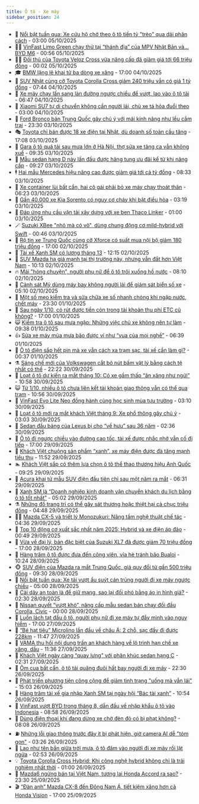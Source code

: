 ```yaml
---
title: Ô tô - Xe máy
sidebar_position: 24
---
```


<!-- dantri-o-to-xe-may:START -->
- 🤡 [Nổi bật tuần qua: Xe cứu hộ chở theo ô tô tiền tỷ &quot;trèo&quot; qua dải phân cách](https://dantri.com.vn/o-to-xe-may/noi-bat-tuan-qua-xe-cuu-ho-cho-theo-o-to-tien-ty-treo-qua-dai-phan-cach-20251005084237823.htm) - 03:00 05/10/2025
- 🧑‍💻 [VinFast Limo Green chạy thử tại “thánh địa” của MPV Nhật Bản và… BYD M6](https://dantri.com.vn/o-to-xe-may/vinfast-limo-green-chay-thu-tai-thanh-dia-cua-mpv-nhat-ban-va-byd-m6-20251005075517749.htm) - 00:56 05/10/2025
- 🧑‍💻 [Đối thủ của Toyota Veloz Cross vừa nâng cấp đã giảm giá tới 66 triệu đồng](https://dantri.com.vn/o-to-xe-may/doi-thu-cua-toyota-veloz-cross-vua-nang-cap-da-giam-gia-toi-66-trieu-dong-20251005003212560.htm) - 00:02 05/10/2025
- 🎓 [BMW lặng lẽ khai tử ba dòng xe xăng](https://dantri.com.vn/o-to-xe-may/bmw-lang-le-khai-tu-ba-dong-xe-xang-20251004155738266.htm) - 17:00 04/10/2025
- 🌊 [SUV Nhật cùng cỡ Toyota Corolla Cross giảm 240 triệu vẫn có giá 1 tỷ đồng](https://dantri.com.vn/o-to-xe-may/suv-nhat-cung-co-toyota-corolla-cross-giam-240-trieu-van-co-gia-1-ty-dong-20251004102822590.htm) - 07:44 04/10/2025
- 🥷 [Xe máy chạy lấn sang làn đường ngược chiều để vượt, lao vào ô tô tải](https://dantri.com.vn/o-to-xe-may/xe-may-chay-lan-sang-lan-duong-nguoc-chieu-de-vuot-lao-vao-o-to-tai-20251004110216688.htm) - 06:47 04/10/2025
- 🤩 [Xiaomi SU7 tự di chuyển không cần người lái, chủ xe tá hỏa đuổi theo](https://dantri.com.vn/o-to-xe-may/xiaomi-su7-tu-di-chuyen-khong-can-nguoi-lai-chu-xe-ta-hoa-duoi-theo-20251003125758206.htm) - 03:00 04/10/2025
- 🫶 [Ford Bronco bản Trung Quốc gây chú ý với mái kính nâng như lều cắm trại](https://dantri.com.vn/o-to-xe-may/ford-bronco-ban-trung-quoc-gay-chu-y-voi-mai-kinh-nang-nhu-leu-cam-trai-20251003153733522.htm) - 23:30 03/10/2025
- 🎭 [Toyota chỉ bán được 18 xe điện tại Nhật, dù doanh số toàn cầu tăng](https://dantri.com.vn/o-to-xe-may/toyota-chi-ban-duoc-18-xe-dien-tai-nhat-du-doanh-so-toan-cau-tang-20251003225412077.htm) - 17:08 03/10/2025
- 🌁 [Gara ô tô quá tải sau mưa lớn ở Hà Nội, thợ sửa xe tăng ca vẫn không xuể](https://dantri.com.vn/o-to-xe-may/gara-o-to-qua-tai-sau-mua-lon-o-ha-noi-tho-sua-xe-tang-ca-van-khong-xue-20251003161210847.htm) - 09:35 03/10/2025
- 🦩 [Mẫu sedan hạng D này lần đầu được hãng tung ưu đãi kể từ khi nâng cấp](https://dantri.com.vn/o-to-xe-may/mau-sedan-hang-d-nay-lan-dau-duoc-hang-tung-uu-dai-ke-tu-khi-nang-cap-20251003151554574.htm) - 09:27 03/10/2025
- 🕴 [Hai mẫu Mercedes hiệu năng cao được giảm giá tới cả tỷ đồng](https://dantri.com.vn/o-to-xe-may/hai-mau-mercedes-hieu-nang-cao-duoc-giam-gia-toi-ca-ty-dong-20251003121822126.htm) - 08:33 03/10/2025
- 🎡 [Xe container lùi bất cẩn, hai cô gái phải bỏ xe máy chạy thoát thân](https://dantri.com.vn/o-to-xe-may/xe-container-lui-bat-can-hai-co-gai-phai-bo-xe-may-chay-thoat-than-20251003121458215.htm) - 06:23 03/10/2025
- 📝 [Gần 40.000 xe Kia Sorento có nguy cơ cháy khi bật điều hòa](https://dantri.com.vn/o-to-xe-may/gan-40000-xe-kia-sorento-co-nguy-co-chay-khi-bat-dieu-hoa-20251003090517280.htm) - 03:19 03/10/2025
- 🧐 [Đáp ứng nhu cầu vận tải xây dựng với xe ben Thaco Linker](https://dantri.com.vn/o-to-xe-may/dap-ung-nhu-cau-van-tai-xay-dung-voi-xe-ben-thaco-linker-20251002120042583.htm) - 01:00 03/10/2025
- 🪄 [Suzuki XBee &quot;nhỏ mà có võ&quot;, dùng chung động cơ mild-hybrid với Swift](https://dantri.com.vn/o-to-xe-may/suzuki-xbee-nho-ma-co-vo-dung-chung-dong-co-mild-hybrid-voi-swift-20251003000520193.htm) - 00:46 03/10/2025
- 🧰 [Rộ tin xe Trung Quốc cùng cỡ Xforce có suất mua nội bộ giảm 180 triệu đồng](https://dantri.com.vn/o-to-xe-may/ro-tin-xe-trung-quoc-cung-co-xforce-co-suat-mua-noi-bo-giam-180-trieu-dong-20251002123402253.htm) - 17:00 02/10/2025
- 🚀 [Tài xế Xanh SM có lương tháng 13](https://dantri.com.vn/o-to-xe-may/tai-xe-xanh-sm-co-luong-thang-13-20251002184522462.htm) - 12:15 02/10/2025
- 💪 [SUV Mazda hạ giá mạnh tại thị trường này, nhưng vẫn đắt hơn Việt Nam](https://dantri.com.vn/o-to-xe-may/suv-mazda-ha-gia-manh-tai-thi-truong-nay-nhung-van-dat-hon-viet-nam-20251002135512541.htm) - 10:13 02/10/2025
- 🔥 [Mải &quot;hóng chuyện&quot;, người phụ nữ để ô tô trôi xuống hồ nước](https://dantri.com.vn/o-to-xe-may/mai-hong-chuyen-nguoi-phu-nu-de-o-to-troi-xuong-ho-nuoc-20251002131615088.htm) - 08:10 02/10/2025
- 🐲 [Cảnh sát Mỹ dùng máy bay không người lái để giám sát biển số xe](https://dantri.com.vn/o-to-xe-may/canh-sat-my-dung-may-bay-khong-nguoi-lai-de-giam-sat-bien-so-xe-20251002100342472.htm) - 05:10 02/10/2025
- 🌋 [Một số mẹo kiểm tra và sửa chữa xe số nhanh chóng khi ngập nước, chết máy](https://dantri.com.vn/o-to-xe-may/mot-so-meo-kiem-tra-va-sua-chua-xe-so-nhanh-chong-khi-ngap-nuoc-chet-may-20251001145954628.htm) - 23:30 01/10/2025
- 🤩 [Sau ngày 1/10, có rút được tiền còn trong tài khoản thu phí ETC cũ không?](https://dantri.com.vn/o-to-xe-may/sau-ngay-110-co-rut-duoc-tien-con-trong-tai-khoan-thu-phi-etc-cu-khong-20251001225113241.htm) - 17:00 01/10/2025
- 😺 [Kiểm tra ô tô sau mưa ngập: Những việc chủ xe không nên tự làm](https://dantri.com.vn/o-to-xe-may/kiem-tra-o-to-sau-mua-ngap-nhung-viec-chu-xe-khong-nen-tu-lam-20251001121844508.htm) - 09:38 01/10/2025
- 👍 [Sửa xe máy mùa mưa bão được ví như “vua của mọi nghề”](https://dantri.com.vn/o-to-xe-may/sua-xe-may-mua-mua-bao-duoc-vi-nhu-vua-cua-moi-nghe-20251001130926764.htm) - 06:39 01/10/2025
- 🎃 [Ô tô điện sắp hết pin mà xe vẫn cách xa trạm sạc, tài xế cần làm gì?](https://dantri.com.vn/o-to-xe-may/o-to-dien-sap-het-pin-ma-xe-van-cach-xa-tram-sac-tai-xe-can-lam-gi-20251001000058985.htm) - 00:37 01/10/2025
- ⚗️ [Sáng chế mới của Volkswagen cắt bỏ nút bấm vật lý bằng cách tệ nhất có thể](https://dantri.com.vn/o-to-xe-may/sang-che-moi-cua-volkswagen-cat-bo-nut-bam-vat-ly-bang-cach-te-nhat-co-the-20250930194347359.htm) - 22:22 30/09/2025
- 🦄 [Loạt ô tô dự kiến ra mắt tháng 10: Có xe gầm thấp “ăn xăng như ngửi”](https://dantri.com.vn/o-to-xe-may/loat-o-to-du-kien-ra-mat-thang-10-co-xe-gam-thap-an-xang-nhu-ngui-20250930162353167.htm) - 10:58 30/09/2025
- 😺 [Từ 1/10, nhiều ô tô chưa liên kết tài khoản giao thông vẫn có thể qua trạm](https://dantri.com.vn/o-to-xe-may/tu-110-nhieu-o-to-chua-lien-ket-tai-khoan-giao-thong-van-co-the-qua-tram-20250930161012708.htm) - 10:56 30/09/2025
- 💼 [VinFast Evo Lite Neo đồng hành cùng học sinh mùa tựu trường](https://dantri.com.vn/o-to-xe-may/vinfast-evo-lite-neo-dong-hanh-cung-hoc-sinh-mua-tuu-truong-20250930095319680.htm) - 03:10 30/09/2025
- 💃 [Loạt ô tô mới ra mắt khách Việt tháng 9: Xe phổ thông gây chú ý](https://dantri.com.vn/o-to-xe-may/loat-o-to-moi-ra-mat-khach-viet-thang-9-xe-pho-thong-gay-chu-y-20250930095340104.htm) - 03:03 30/09/2025
- 🚀 [Sedan đầu bảng của Lexus bị cho “về hưu” sau 36 năm](https://dantri.com.vn/o-to-xe-may/sedan-dau-bang-cua-lexus-bi-cho-ve-huu-sau-36-nam-20250930093619015.htm) - 02:36 30/09/2025
- 🤩 [Ô tô đi ngược chiều vào đường cao tốc, tài xế được nhắc nhở vẫn cố đi tiếp](https://dantri.com.vn/o-to-xe-may/o-to-di-nguoc-chieu-vao-duong-cao-toc-tai-xe-duoc-nhac-nho-van-co-di-tiep-20250929222757214.htm) - 17:00 29/09/2025
- 💪 [Khách Việt chuộng sản phẩm “xanh”, xe máy điện được đà tăng mạnh tiêu thụ](https://dantri.com.vn/o-to-xe-may/khach-viet-chuong-san-pham-xanh-xe-may-dien-duoc-da-tang-manh-tieu-thu-20250929144155322.htm) - 11:52 29/09/2025
- 🏊 [Khách Việt sắp có thêm lựa chọn ô tô thể thao thương hiệu Anh Quốc](https://dantri.com.vn/o-to-xe-may/khach-viet-sap-co-them-lua-chon-o-to-the-thao-thuong-hieu-anh-quoc-20250929125644355.htm) - 09:25 29/09/2025
- 💄 [Acura khai tử mẫu SUV điện đầu tiên chỉ sau một năm ra mắt](https://dantri.com.vn/o-to-xe-may/acura-khai-tu-mau-suv-dien-dau-tien-chi-sau-mot-nam-ra-mat-20250929083907583.htm) - 06:31 29/09/2025
- 👺 [Xanh SM là “Doanh nghiệp kinh doanh vận chuyển khách du lịch bằng ô tô tốt nhất”](https://dantri.com.vn/o-to-xe-may/xanh-sm-la-doanh-nghiep-kinh-doanh-van-chuyen-khach-du-lich-bang-o-to-tot-nhat-20250929114733352.htm) - 05:02 29/09/2025
- ⚗️ [Những đồ trang trí có thể gây sát thương hoặc thiệt hại cả chục triệu đồng](https://dantri.com.vn/o-to-xe-may/nhung-do-trang-tri-co-the-gay-sat-thuong-hoac-thiet-hai-ca-chuc-trieu-dong-20250929110631644.htm) - 04:48 29/09/2025
- 🧑‍🏫 [Mazda CX-5 và triết lý Monozukuri: Nâng tầm nghệ thuật chế tác](https://dantri.com.vn/o-to-xe-may/mazda-cx-5-va-triet-ly-monozukuri-nang-tam-nghe-thuat-che-tac-20250929113238213.htm) - 04:36 29/09/2025
- 🦒 [Top 10 động cơ xuất sắc nhất năm 2025: Hybrid và xe điện áp đảo](https://dantri.com.vn/o-to-xe-may/top-10-dong-co-xuat-sac-nhat-nam-2025-hybrid-va-xe-dien-ap-dao-20250928231729540.htm) - 00:49 29/09/2025
- 🐘 [Vừa về đại lý, bản đặc biệt của Suzuki XL7 đã được giảm 70 triệu đồng](https://dantri.com.vn/o-to-xe-may/vua-ve-dai-ly-ban-dac-biet-cua-suzuki-xl7-da-duoc-giam-70-trieu-dong-20250928133231564.htm) - 17:00 28/09/2025
- 🧠 [Hàng trăm ô tô được đưa đến công viên, vỉa hè tránh bão Bualoi](https://dantri.com.vn/o-to-xe-may/hang-tram-o-to-duoc-dua-den-cong-vien-via-he-tranh-bao-bualoi-20250928155012433.htm) - 10:24 28/09/2025
- 🐵 [SUV điện của Mazda ra mắt Trung Quốc, giá quy đổi từ gần 500 triệu đồng](https://dantri.com.vn/o-to-xe-may/suv-dien-cua-mazda-ra-mat-trung-quoc-gia-quy-doi-tu-gan-500-trieu-dong-20250928142044199.htm) - 09:30 28/09/2025
- 🤭 [Nổi bật tuần qua: Xe tải vượt ẩu suýt cán trúng người đi xe máy ngược chiều](https://dantri.com.vn/o-to-xe-may/noi-bat-tuan-qua-xe-tai-vuot-au-suyt-can-trung-nguoi-di-xe-may-nguoc-chieu-20250928065157128.htm) - 05:00 28/09/2025
- 🤠 [Cài dây an toàn là để giữ mạng, sao lại đối phó bằng áo in hình giả?](https://dantri.com.vn/o-to-xe-may/cai-day-an-toan-la-de-giu-mang-sao-lai-doi-pho-bang-ao-in-hinh-gia-20250928012857462.htm) - 02:30 28/09/2025
- 🫶 [Nissan quyết “vượt khó”, nâng cấp mẫu sedan bán chạy đối đầu Corolla, Civic](https://dantri.com.vn/o-to-xe-may/nissan-quyet-vuot-kho-nang-cap-mau-sedan-ban-chay-doi-dau-corolla-civic-20250927225727674.htm) - 00:00 28/09/2025
- 🚀 [Luồn lách tạt đầu ô tô, người phụ nữ đi xe máy tự đẩy mình vào nguy hiểm](https://dantri.com.vn/o-to-xe-may/luon-lach-tat-dau-o-to-nguoi-phu-nu-di-xe-may-tu-day-minh-vao-nguy-hiem-20250927130246966.htm) - 17:00 27/09/2025
- 🎊 [“Bé hạt tiêu” Microlino lần đầu về châu Á: 2 chỗ, sạc đầy đi được 228km](https://dantri.com.vn/o-to-xe-may/be-hat-tieu-microlino-lan-dau-ve-chau-a-2-cho-sac-day-di-duoc-228km-20250927110826436.htm) - 11:47 27/09/2025
- 🦄 [VAMA thu hồi nội dung trấn an khách hàng về lộ trình hạn chế xe xăng, dầu](https://dantri.com.vn/o-to-xe-may/vama-thu-hoi-noi-dung-tran-an-khach-hang-ve-lo-trinh-han-che-xe-xang-dau-20250927000642537.htm) - 11:36 27/09/2025
- 🥷 [Khách Việt ngày càng “quay lưng” với phân khúc sedan hạng C](https://dantri.com.vn/o-to-xe-may/khach-viet-ngay-cang-quay-lung-voi-phan-khuc-sedan-hang-c-20250926170851180.htm) - 02:31 27/09/2025
- 🦏 [Ôm cua bất cẩn, ô tô tải quăng đuôi hất bay người đi xe máy](https://dantri.com.vn/o-to-xe-may/om-cua-bat-can-o-to-tai-quang-duoi-hat-bay-nguoi-di-xe-may-20250926155034232.htm) - 22:30 26/09/2025
- 🤗 [Phát triển phương tiện công cộng để giảm tình trạng &quot;uống mà vẫn lái&quot;](https://dantri.com.vn/o-to-xe-may/phat-trien-phuong-tien-cong-cong-de-giam-tinh-trang-uong-ma-van-lai-20250926200712553.htm) - 15:03 26/09/2025
- 🐲 [Hàng trăm tài xế gia nhập Xanh SM tại ngày hội “Bác tài xanh”](https://dantri.com.vn/o-to-xe-may/hang-tram-tai-xe-gia-nhap-xanh-sm-tai-ngay-hoi-bac-tai-xanh-20250926173126076.htm) - 10:54 26/09/2025
- 🤭 [VinFast vượt BYD trong tháng 8, dẫn đầu về nhập khẩu ô tô vào Indonesia](https://dantri.com.vn/o-to-xe-may/vinfast-vuot-byd-trong-thang-8-dan-dau-ve-nhap-khau-o-to-vao-indonesia-20250926114034685.htm) - 08:58 26/09/2025
- 🐻 [Dùng điện thoại khi đang dừng xe chờ đèn đỏ có bị phạt không?](https://dantri.com.vn/o-to-xe-may/dung-dien-thoai-khi-dang-dung-xe-cho-den-do-co-bi-phat-khong-20250926114950187.htm) - 08:08 26/09/2025
- ⛽️ [Những lỗi giao thông trước đây ít bị phát hiện, giờ camera AI dễ &quot;tóm gọn&quot;](https://dantri.com.vn/o-to-xe-may/nhung-loi-giao-thong-truoc-day-it-bi-phat-hien-gio-camera-ai-de-tom-gon-20250925175957554.htm) - 03:26 26/09/2025
- 🫣 [Lao như tên bắn giữa trời mưa, ô tô đâm vào người đi xe máy rồi lật ngửa](https://dantri.com.vn/o-to-xe-may/lao-nhu-ten-ban-giua-troi-mua-o-to-dam-vao-nguoi-di-xe-may-roi-lat-ngua-20250926083949094.htm) - 02:53 26/09/2025
- 💡 [Toyota Corolla Cross Hybrid: Khi công nghệ hybrid không chỉ là trải nghiệm nhất thời](https://dantri.com.vn/o-to-xe-may/toyota-corolla-cross-hybrid-khi-cong-nghe-hybrid-khong-chi-la-trai-nghiem-nhat-thoi-20250925163012432.htm) - 01:00 26/09/2025
- 💪 [Mazda6 ngừng bán tại Việt Nam, tương lai Honda Accord ra sao?](https://dantri.com.vn/o-to-xe-may/mazda6-ngung-ban-tai-viet-nam-tuong-lai-honda-accord-ra-sao-20250925141243880.htm) - 23:30 25/09/2025
- 🎬 [“Đàn anh” Mazda CX-8 đến Đông Nam Á, tiết kiệm xăng hơn cả Honda Vision](https://dantri.com.vn/o-to-xe-may/dan-anh-mazda-cx-8-den-dong-nam-a-tiet-kiem-xang-hon-ca-honda-vision-20250925213659917.htm) - 17:00 25/09/2025<!-- dantri-o-to-xe-may:END -->
